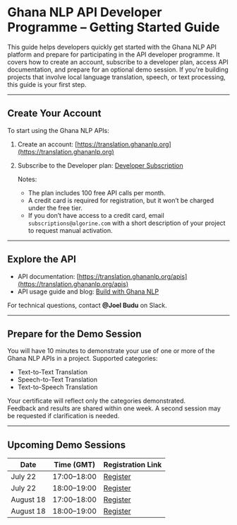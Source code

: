 # Ghana NLP API Developer Programme – Getting Started Guide

This guide helps developers quickly get started with the Ghana NLP API platform and prepare for participating in the API developer programme. It covers how to create an account, subscribe to a developer plan, access API documentation, and prepare for an optional demo session. If you're building projects that involve local language translation, speech, or text processing, this guide is your first step.

---

## Create Your Account

To start using the Ghana NLP APIs:

1. Create an account: [https://translation.ghananlp.org](https://translation.ghananlp.org)  
2. Subscribe to the Developer plan: [Developer Subscription](https://translation.ghananlp.org/product#product=developer)

   Notes:
   - The plan includes 100 free API calls per month.
   - A credit card is required for registration, but it won’t be charged under the free tier.
   - If you don’t have access to a credit card, email `subscriptions@algorine.com` with a short description of your project to request manual activation.

---

## Explore the API

- API documentation: [https://translation.ghananlp.org/apis](https://translation.ghananlp.org/apis)  
- API usage guide and blog: [Build with Ghana NLP](https://pkwolffe.hashnode.dev/series/build-with-ghananlp)

For technical questions, contact **@Joel Budu** on Slack.

---

## Prepare for the Demo Session

You will have 10 minutes to demonstrate your use of one or more of the Ghana NLP APIs in a project. Supported categories:

- Text-to-Text Translation
- Speech-to-Text Translation
- Text-to-Speech Translation

Your certificate will reflect only the categories demonstrated.  
Feedback and results are shared within one week. A second session may be requested if clarification is needed.

---

## Upcoming Demo Sessions

| Date       | Time (GMT)       | Registration Link |
|------------|------------------|-------------------|
| July 22    | 17:00–18:00      | [Register](https://us02web.zoom.us/meeting/register/k5XRz_VESl62VSC5YU5gjw) |
| July 22    | 18:00–19:00      | [Register](https://us02web.zoom.us/meeting/register/xcb07w7sSXO0FKKLIrt_eQ) |
| August 18  | 17:00–18:00      | [Register](https://us02web.zoom.us/meeting/register/EbFK6oNbQ4-oVHiM2BEQoA) |
| August 18  | 18:00–19:00      | [Register](https://us02web.zoom.us/meeting/register/M3quR0YGQwuhQ6dkUEgBRg) |

